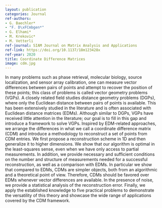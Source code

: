```yaml
---
layout: publication
categories: Journal
ref-authors:
- G. Baechler*
- "F. D\xFCmbgen*"
- G. Elhami*
- M. Krekovic*
- M. Vetterli
ref-journal: SIAM Journal on Matrix Analysis and Applications
ref-link: https://doi.org/10.1137/18m123428x
ref-year: 2020
title: Coordinate Difference Matrices
image: cdm.jpg
---
```



In many problems such as phase retrieval, molecular biology, source localization, and sensor array calibration, one can measure vector differences between pairs of points and attempt to recover the position of these points; this class of problems is called vector geometry problems (VGPs). A closely related field studies distance geometry problems (DGPs), where only the Euclidean distance between pairs of points is available. This has been extensively studied in the literature and is often associated with Euclidean distance matrices (EDMs). Although similar to DGPs, VGPs have received little attention in the literature; our goal is to fill in this gap and introduce a framework to solve VGPs. Inspired by EDM-related approaches, we arrange the differences in what we call a coordinate difference matrix (CDM) and introduce a methodology to reconstruct a set of points from CDM entries. We first propose a reconstruction scheme in 1D and then generalize it to higher dimensions. We show that our algorithm is optimal in the least-squares sense, even when we have only access to partial measurements. In addition, we provide necessary and sufficient conditions on the number and structure of measurements needed for a successful reconstruction, as well as a comparison with EDMs. In particular we show that compared to EDMs, CDMs are simpler objects, both from an algorithmic and a theoretical point of view. Therefore, CDMs should be favored over EDMs whenever vector differences are available. In the presence of noise, we provide a statistical analysis of the reconstruction error. Finally, we apply the established knowledge to five practical problems to demonstrate the versatility of this theory and showcase the wide range of applications covered by the CDM framework.
